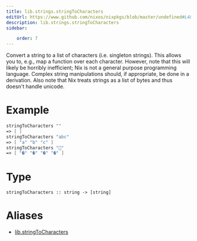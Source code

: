 ```yaml
---
title: lib.strings.stringToCharacters
editUrl: https://www.github.com/nixos/nixpkgs/blob/master/undefined#L487C24
description: lib.strings.stringToCharacters
sidebar:

    order: 7
---
```


Convert a string to a list of characters (i.e. singleton strings).
This allows you to, e.g., map a function over each character.  However,
note that this will likely be horribly inefficient; Nix is not a
general purpose programming language. Complex string manipulations
should, if appropriate, be done in a derivation.
Also note that Nix treats strings as a list of bytes and thus doesn't
handle unicode.

# Example

```nix
stringToCharacters ""
=> [ ]
stringToCharacters "abc"
=> [ "a" "b" "c" ]
stringToCharacters "🦄"
=> [ "�" "�" "�" "�" ]
```

# Type

```
stringToCharacters :: string -> [string]
```


# Aliases

- [lib.stringToCharacters](/nix-doc-comments/reference/lib/lib-stringtocharacters)


